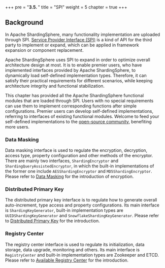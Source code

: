 +++
pre = "<b>3.5. </b>"
title = "SPI"
weight = 5
chapter = true
+++

## Background

In Apache ShardingSphere, many functionality implementation are uploaded through SPI. [Service Provider Interface (SPI)](https://docs.oracle.com/javase/tutorial/sound/SPI-intro.html) is a kind of API for the third party to implement or expand, which can be applied in framework expansion or component replacement.

Apache ShardingSphere uses SPI to expand in order to optimize overall architecture design at most. It is to enable premier users, who have implemented interfaces provided by Apache ShardingSphere, to dynamically load self-defined implementation types. Therefore, it can satisfy their practical requirements for different scenarios, while keeping architecture integrity and functional stabilization.

This chapter has provided all the Apache ShardingSphere functional modules that are loaded through SPI. Users with no special requirements can use them to implement corresponding functions after simple configurations. Premier users can develop self-defined implementations, referring to interfaces of existing functional modules. Welcome to feed your self-defined implementations to the [open-source community](https://github.com/apache/incubator-shardingsphere/pulls), benefiting more users.

### Data Masking

Data masking interface is used to regulate the encryption, decryption, access type, property configuration and other methods of the encryptor. There are mainly two interfaces, `ShardingEncryptor` and `ShardingQueryAssistedEncryptor`, in which the built-in implementations of the former one include `AESShardingEncryptor` and `MD5ShardingEncryptor`. Please refer to [Data Masking](/en/features/orchestration/encrypt/) for the introduction of encryption.

### Distributed Primary Key

The distributed primary key interface is to regulate how to generate overall auto-increment, type access and property configurations. Its main interface is `ShardingKeyGenerator`, built-in implementation types are `UUIDShardingKeyGenerator` and `SnowflakeShardingKeyGenerator`.  Please refer to [Distributed Primary Key](/en/features/sharding/other-features/key-generator/) for the introduction.

### Registry Center

The registry center interface is used to regulate its initialization, data storage, data upgrade, monitoring and others. Its main interface is `RegistryCenter` and built-in implementation types are Zookeeper and ETCD. Please refer to [Available Registry Center](/en/features/orchestration/supported-registry-repo/) for the introduction.